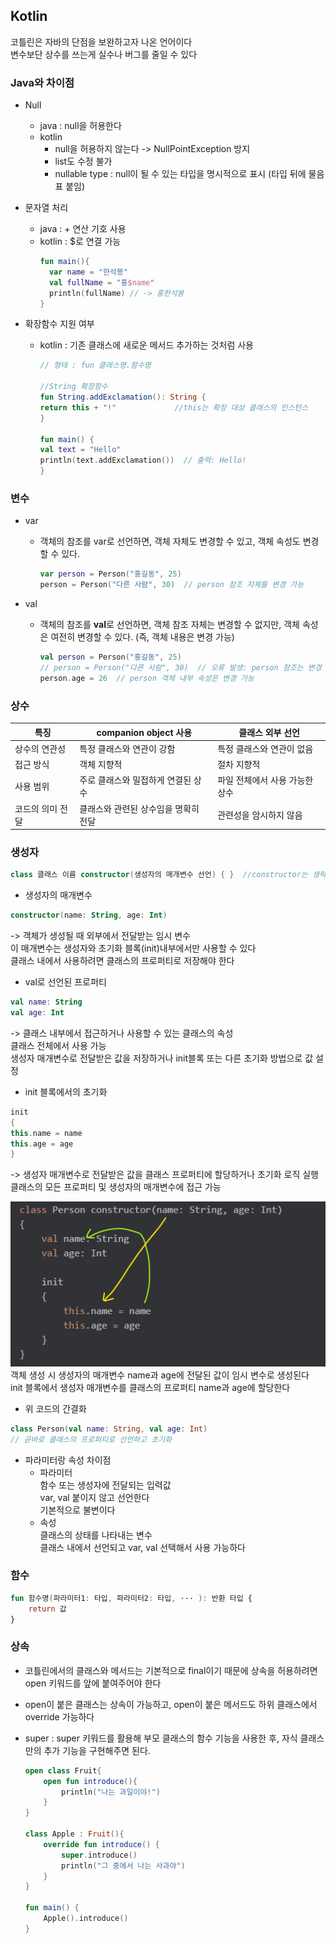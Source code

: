 ## Kotlin

코틀린은 자바의 단점을 보완하고자 나온 언어이다   
변수보단 상수를 쓰는게 실수나 버그를 줄일 수 있다

### Java와 차이점

- Null
    - java : null을 허용한다
    - kotlin
        - null을 허용하지 않는다 -> NullPointException 방지
        - list도 수정 불가
        - nullable type : null이 될 수 있는 타입을 명시적으로 표시 (타입 뒤에 물음표 붙임)

- 문자열 처리
    - java : + 연산 기호 사용
    - kotlin : $로 연결 가능
       ```kotlin
       fun main(){
         var name = "한석봉"
         val fullName = "홍$name"
         println(fullName) // -> 홍한석봉
       }
       ```
- 확장함수 지원 여부
    - kotlin : 기존 클래스에 새로운 메서드 추가하는 것처럼 사용
       ```kotlin
       // 형태 : fun 클래스명.함수명
      
      //String 확장함수
      fun String.addExclamation(): String {
      return this + "!"             //this는 확장 대상 클래스의 인스턴스
      }
  
      fun main() {
      val text = "Hello"
      println(text.addExclamation())  // 출력: Hello!
      }
  
       ```
### 변수
- var
  - 객체의 참조를 var로 선언하면, 객체 자체도 변경할 수 있고, 객체 속성도 변경할 수 있다.
    ```kotlin
    var person = Person("홍길동", 25)
    person = Person("다른 사람", 30)  // person 참조 자체를 변경 가능
    ```

- val
  - 객체의 참조를 **val**로 선언하면, 객체 참조 자체는 변경할 수 없지만, 객체 속성은 여전히 변경할 수 있다. (즉, 객체 내용은 변경 가능)
    ```kotlin
    val person = Person("홍길동", 25)
    // person = Person("다른 사람", 30)  // 오류 발생: person 참조는 변경 불가
    person.age = 26  // person 객체 내부 속성은 변경 가능
    ```

### 상수
|특징|companion object 사용|클래스 외부 선언|
|------|---|---|
|상수의 연관성|특정 클래스와 연관이 강함|특정 클래스와 연관이 없음|
|접근 방식|객체 지향적|절차 지향적|
|사용 범위|주로 클래스와 밀접하게 연결된 상수|파일 전체에서 사용 가능한 상수|
|코드의 의미 전달|클래스와 관련된 상수임을 명확히 전달|관련성을 암시하지 않음|

### 생성자
```kotlin
class 클래스 이름 constructor(생성자의 매개변수 선언) { }  //constructor는 생략 가능
```
* 생성자의 매개변수 
```kotlin
constructor(name: String, age: Int)
```
-> 객체가 생성될 때 외부에서 전달받는 임시 변수   
이 매개변수는 생성자와 초기화 블록(init)내부에서만 사용할 수 있다   
클래스 내에서 사용하려면 클래스의 프로퍼티로 저장해야 한다

* val로 선언된 프로퍼티
```kotlin
val name: String
val age: Int
```
-> 클래스 내부에서 접근하거나 사용할 수 있는 클래스의 속성   
클래스 전체에서 사용 가능   
생성자 매개변수로 전달받은 값을 저장하거나 init블록 또는 다른 초기화 방법으로 값 설정

* init 블록에서의 초기화
```kotlin
init
{
this.name = name
this.age = age
}
```
-> 생성자 매개변수로 전달받은 값을 클래스 프로퍼티에 할당하거나 초기화 로직 실행   
클래스의 모든 프로퍼티 및 생성자의 매개변수에 접근 가능   


![img.png](img/img.png)
객체 생성 시 생성자의 매개변수 name과 age에 전달된 값이 임시 변수로 생성된다   
init 블록에서 생성자 매개변수를 클래스의 프로퍼티 name과 age에 할당한다

- 위 코드의 간결화
```kotlin
class Person(val name: String, val age: Int)
// 곧바로 클래스의 프로퍼티로 선언하고 초기화
```
- 파라미터랑 속성 차이점   
    - 파라미터   
  함수 또는 생성자에 전달되는 입력값   
  var, val 붙이지 않고 선언한다   
  기본적으로 불변이다   
    - 속성   
  클래스의 상태를 나타내는 변수   
  클래스 내에서 선언되고 var, val 선택해서 사용 가능하다

### 함수
```kotlin
fun 함수명(파라미터1: 타입, 파라미터2: 타입, ··· ): 반환 타입 {
    return 값
}
```

### 상속
- 코틀린에서의 클래스와 메서드는 기본적으로 final이기 때문에 상속을 허용하려면 open 키워드를 앞에 붙여주어야 한다   
- open이 붙은 클래스는 상속이 가능하고, open이 붙은 메서드도 하위 클래스에서 override 가능하다
- super : super 키워드를 활용해 부모 클래스의 함수 기능을 사용한 후, 자식 클래스만의 추가 기능을 구현해주면 된다.

    ```kotlin
    open class Fruit{
        open fun introduce(){
            println("나는 과일이야!")
        }
    }
    
    class Apple : Fruit(){
        override fun introduce() {
            super.introduce()
            println("그 중에서 나는 사과야")
        }
    }
    
    fun main() {
        Apple().introduce()
    }
    ```
  
